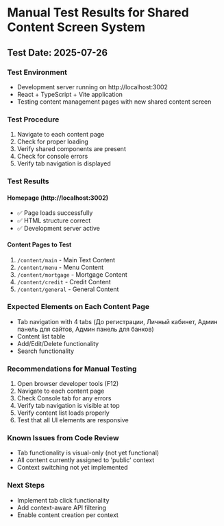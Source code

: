 # Manual Test Results for Shared Content Screen System

## Test Date: 2025-07-26

### Test Environment
- Development server running on http://localhost:3002
- React + TypeScript + Vite application
- Testing content management pages with new shared content screen

### Test Procedure
1. Navigate to each content page
2. Check for proper loading
3. Verify shared components are present
4. Check for console errors
5. Verify tab navigation is displayed

### Test Results

#### Homepage (http://localhost:3002)
- ✅ Page loads successfully
- ✅ HTML structure correct
- ✅ Development server active

#### Content Pages to Test
1. `/content/main` - Main Text Content
2. `/content/menu` - Menu Content  
3. `/content/mortgage` - Mortgage Content
4. `/content/credit` - Credit Content
5. `/content/general` - General Content

### Expected Elements on Each Content Page
- Tab navigation with 4 tabs (До регистрации, Личный кабинет, Админ панель для сайтов, Админ панель для банков)
- Content list table
- Add/Edit/Delete functionality
- Search functionality

### Recommendations for Manual Testing
1. Open browser developer tools (F12)
2. Navigate to each content page
3. Check Console tab for any errors
4. Verify tab navigation is visible at top
5. Verify content list loads properly
6. Test that all UI elements are responsive

### Known Issues from Code Review
- Tab functionality is visual-only (not yet functional)
- All content currently assigned to 'public' context
- Context switching not yet implemented

### Next Steps
- Implement tab click functionality
- Add context-aware API filtering
- Enable content creation per context